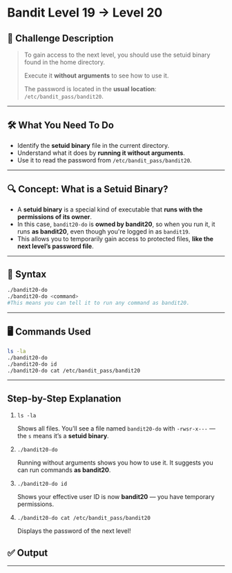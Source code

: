# **Bandit Level 19 → Level 20**

## **🧩 Challenge Description**

> To gain access to the next level, you should use the setuid binary found in the home directory.
> 
> 
> Execute it **without arguments** to see how to use it.
> 
> The password is located in the **usual location**: `/etc/bandit_pass/bandit20`.
> 

---

## 🛠️ What You Need To Do

- Identify the **setuid binary** file in the current directory.
- Understand what it does by **running it without arguments**.
- Use it to read the password from `/etc/bandit_pass/bandit20`.

---

## 🔍 Concept: What is a Setuid Binary?

- A **setuid binary** is a special kind of executable that **runs with the permissions of its owner**.
- In this case, `bandit20-do` is **owned by bandit20**, so when you run it, it runs **as bandit20**, even though you're logged in as `bandit19`.
- This allows you to temporarily gain access to protected files, **like the next level’s password file**.

---

## 📘 Syntax

```bash
./bandit20-do
./bandit20-do <command>
#This means you can tell it to run any command as bandit20.

```

---

## 🖥️ Commands Used

```bash
ls -la
./bandit20-do
./bandit20-do id
./bandit20-do cat /etc/bandit_pass/bandit20
```

---

## Step-by-Step Explanation

1. `ls -la`
    
    Shows all files. You’ll see a file named `bandit20-do` with `-rwsr-x---` — the `s` means it’s a **setuid binary**.
    
2. `./bandit20-do`
    
    Running without arguments shows you how to use it. It suggests you can run commands **as bandit20**.
    
3. `./bandit20-do id`
    
    Shows your effective user ID is now **bandit20** — you have temporary permissions.
    
4. `./bandit20-do cat /etc/bandit_pass/bandit20`
    
    Displays the password of the next level!
    

## ✅ Output

---